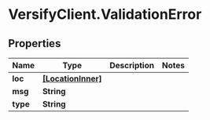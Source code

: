 # VersifyClient.ValidationError

## Properties

Name | Type | Description | Notes
------------ | ------------- | ------------- | -------------
**loc** | [**[LocationInner]**](LocationInner.md) |  | 
**msg** | **String** |  | 
**type** | **String** |  | 


